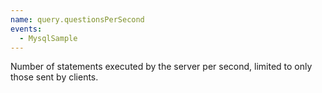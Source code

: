 ```yaml
---
name: query.questionsPerSecond
events:
  - MysqlSample
---
```


Number of statements executed by the server per second, limited to only those sent by clients.